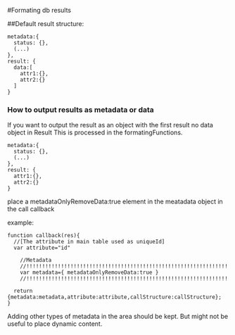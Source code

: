 #Formating db results

##Default result structure:

```
metadata:{
  status: {},
  (...)
},
result: {
  data:[
    attr1:{},
    attr2:{}
  ]
}

```
### How to output results as metadata or data

If you want to output the result as an object with the first result no data object in Result
This is processed in the formatingFunctions.

```
metadata:{
  status: {},
  (...)
},
result: {
  attr1:{},
  attr2:{}
}

```

place a metadataOnlyRemoveData:true element in the meatadata object in the call callback

example:
```
function callback(res){
  //[The attribute in main table used as uniqueId]
  var attribute="id"
    
    //Metadata
    //!!!!!!!!!!!!!!!!!!!!!!!!!!!!!!!!!!!!!!!!!!!!!!!!!!!!!!!!!!!!!!!!
    var metadata={ metadataOnlyRemoveData:true }
    //!!!!!!!!!!!!!!!!!!!!!!!!!!!!!!!!!!!!!!!!!!!!!!!!!!!!!!!!!!!!!!!!
  
  return {metadata:metadata,attribute:attribute,callStructure:callStructure};
}
```


Adding other types of metadata in the area should be kept. But might not be useful to place dynamic content.
